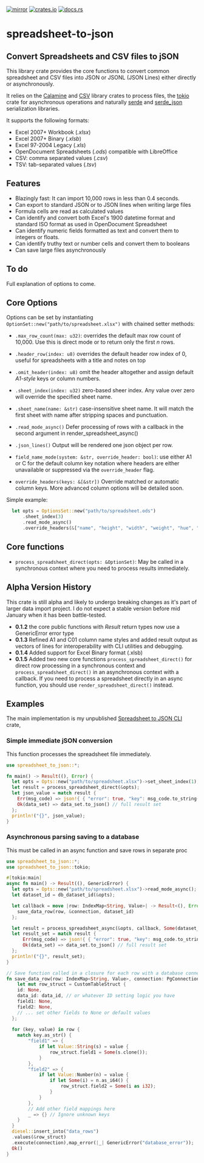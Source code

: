 [![mirror](https://img.shields.io/badge/mirror-github-blue)](https://github.com/neilg63/spreadsheet-to-json)
[![crates.io](https://img.shields.io/crates/v/spreadsheet-to-json.svg)](https://crates.io/crates/spreadsheet-to-json)
[![docs.rs](https://docs.rs/spreadsheet-to-json/badge.svg)](https://docs.rs/spreadsheet-to-json)

# spreadsheet-to-json

## Convert Spreadsheets and CSV files to jSON

This library crate provides the core functions to convert common spreadsheet and CSV files into JSON or JSONL (JSON Lines) either directly or asynchronously.

It relies on the [Calamine](https://crates.io/crates/calamine) and [CSV](https://crates.io/crates/csv) library crates to process files, the [tokio](https://crates.io/crates/tokio) crate for asynchronous operations and naturally [serde](https://crates.io/crates/serde) and [serde_json](https://crates.io/crates/serde_json) serialization libraries.

It supports the following formats:

- Excel 2007+ Workbook (*.xlsx*)
- Excel 2007+ Binary (*.xlsb*)
- Excel 97-2004 Legacy (*.xls*)
- OpenDocument Spreadsheets (*.ods*) compatible with LibreOffice
- CSV: comma separated values (*.csv*)
- TSV: tab-separated values (*.tsv*)

## Features
- Blazingly fast: It can import 10,000 rows in less than 0.4 seconds.
- Can export to standard JSON or to JSON lines when writing large files
- Formula cells are read as calculated values
- Can identify and convert both Excel's 1900 datetime format and standard ISO format as used in OpenDocument Spreadsheet
- Can identify numeric fields formatted as text and convert them to integers or floats.
- Can identify truthy text or number cells and convert them to booleans
- Can save large files asynchronously

## To do
Full explanation of options to come.

## Core Options

Options can be set by instantiating `OptionSet::new("path/to/spreadsheet.xlsx")` with chained setter methods:

- `.max_row_count(max: u32)`: overrides the default max row count of 10,000. Use this is direct mode or to return only the first *n* rows.
- `.header_row(index: u8)` overrides the default header row index of 0, useful for spreadsheets with a title and notes on top
- `.omit_header(index: u8)` omit the header altogether and assign default *A1-style* keys or column numbers.
- `.sheet_index(index: u32)` zero-based sheer index. Any value over zero will override the specified sheet name.
- `.sheet_name(name: &str)` case-insensitive sheet name. It will match the first sheet with name after stripping spaces and punctuation.
- `.read_mode_async()` Defer processing of rows with a callback in the second argument in render_spreadsheet_async() 
- `.json_lines()` Output will be rendered one json object per row.

- `field_name_mode(system: &str, override_header: bool)`: use either A1 or C for the default column key notation where headers are either unavailable or suppressed via the `override_header` flag.
- `override_headers(keys: &[&str])` Override matched or automatic column keys. More advanced column options will be detailed soon.

Simple example:
```rust 
  let opts = OptionsSet::new("path/to/spreadsheet.ods")
      .sheet_index(3)
      .read_mode_async()
      .override_headers(&["name", "height", "width", "weight", "hue", "price"]);
```

## Core functions

- `process_spreadsheet_direct(opts: &OptionSet)`: May be called in a synchronous context where you need to process results immediately.




## Alpha Version History
This crate is still alpha and likely to undergo breaking changes as it's part of larger data import project. I do not expect a stable version before mid January when it has been battle-tested.
- **0.1.2** the core public functions with *Result* return types now use a GenericError error type
- **0.1.3** Refined A1 and C01 column name styles and added result output as vectors of lines for interoperability with CLI utilities and debugging.
- **0.1.4** Added support for Excel Binary format (.xlsb)
- **0.1.5** Added two new core functions `process_spreadsheet_direct()` for direct row processing in a synchronous context and `process_spreadsheet_direct()`  in an asynchronous context with a callback. If you need to process a spreadsheet directly in an async function, you should use `render_spreadsheet_direct()` instead.

## Examples

The main implementation is my unpublished [Spreadsheet to JSON CLI](https://github.com/neilg63/spreadsheet_to_json_cli) crate,

### Simple immediate jSON conversion

This function processes the spreadsheet file immediately. 

```rust
use spreadsheet_to_json::*;

fn main() -> Result((), Error) {
  let opts = Opts::new("path/to/spreadsheet.xlsx")->set_sheet_index(1);
  let result = process_spreadsheet_direct(&opts);
  let json_value = match result {
    Err(msg_code) => json!{ { "error": true, "key": msg_code.to_string() },
    Ok(data_set) => data_set.to_json() // full result set
  };
  println!("{}", json_value);
}
```


### Asynchronous parsing saving to a database

This must be called in an async function and save rows in separate proc
```rust
use spreadsheet_to_json::*;
use spreadsheet_to_json::tokio;

#[tokio:main]
async fn main() -> Result((), GenericError) {
  let opts = Opts::new("path/to/spreadsheet.xlsx")->read_mode_async();
  let dataset_id = db_dataset_id(&opts);

  let callback = move |row: IndexMap<String, Value>| -> Result<(), Error> {
    save_data_row(row, &connection, dataset_id)
  };

  let result = process_spreadsheet_async(&opts, callback, Some(dataset_id)).await;
  let result_set = match result {
      Err(msg_code) => json!{ { "error": true, "key": msg_code.to_string() },
      Ok(data_set) => data_set.to_json() // full result set
  };
  println!("{}", result_set);
}

// Save function called in a closure for each row with a database connection and data_id from the outer scope
fn save_data_row(row: IndexMap<String, Value>, connection: PgConnection, data_id: u32) -> Result((), GenericError) {
    let mut row_struct = CustomTableStruct {
    id: None,
    data_id: data_id, // or whatever ID setting logic you have
    field1: None,
    field2: None,
    // ... set other fields to None or default values
  };
  
  for (key, value) in row {
    match key.as_str() {
        "field1" => {
            if let Value::String(s) = value {
                row_struct.field1 = Some(s.clone());
            }
        },
        "field2" => {
            if let Value::Number(n) = value {
                if let Some(i) = n.as_i64() {
                    row_struct.field2 = Some(i as i32);
                }
            }
        },
        // Add other field mappings here
        _ => {} // Ignore unknown keys
    }
  }
  diesel::insert_into("data_rows")
  .values(&row_struct)
  .execute(connection),map_error(|_| GenericError("database_error"));
  Ok()
}
```


